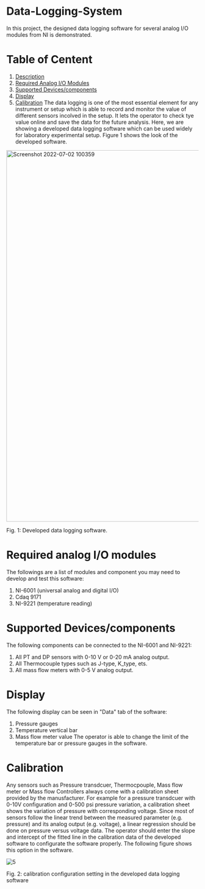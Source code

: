 # Data-Logging-System
In this project, the designed data logging software for several analog I/O modules from NI is demonstrated.
# Table of Centent
1. [Description](#1)
2. [Required Analog I/O Modules](#2) 
3. [Supported Devices/components](#3)
4. [Display](#4)
5. [Calibration](#5)
<a name="1"></a>
The data logging is one of the most essential element for any instrument or setup which is able to record and monitor the value of different sensors incolved in the setup. It lets the operator to check tye value online and save the data for the future analysis. Here, we are showing a developed data logging software which can be used widely for laboratory experimental setup. Figure 1 shows the look of the developed software. 

<img width="970" alt="Screenshot 2022-07-02 100359" src="https://user-images.githubusercontent.com/108043716/177009139-7ff1c7f0-4c8d-4330-8f01-22d6b7b12a8f.png"> 

Fig. 1: Developed data logging software. 
<a name="2"></a>
# Required analog I/O modules
The followings are a list of modules and component you may need to develop and test this software:
1. NI-6001 (universal analog and digital I/O)
2. Cdaq 9171
3. NI-9221 (temperature reading) 
<a name="3"></a>
# Supported Devices/components
The following components can be connected to the NI-6001 and NI-9221:
1. All PT and DP sensors with 0-10 V or 0-20 mA analog output.
2. All Thermocouple types such as J-type, K_type, ets.
3. All mass flow meters with 0-5 V analog output.
<a name="4"></a>
# Display
The following display can be seen in "Data" tab of the software:
1. Pressure gauges
2. Temperature vertical bar
3. Mass flow meter value
The operator is able to change the limit of the temperature bar or pressure gauges in the software.
<a name="5"></a>
# Calibration
Any sensors such as Pressure transdcuer, Thermocpouple, Mass flow meter or Mass flow Controllers always come with a calibration sheet provided by the manusfacturer. For example for a pressure transdcuer with 0-10V configuration and 0-500 psi pressure variation, a calibration sheet shows the variation of pressure with corresponding voltage. Since most of sensors follow the linear trend between the measured parameter (e.g. pressure) and its analog output (e.g. voltage), a linear regression should be done on pressure versus voltage data.
The operator should enter the slope and intercept of the fitted line in the calibration data of the developed software to configurate the software properly. The following figure shows this option in the software. 

![5](https://user-images.githubusercontent.com/108043716/177008468-624c0bcc-eb8f-42d4-b421-67b793c0fa16.png) 

Fig. 2: calibration configuration setting in the developed data logging software

